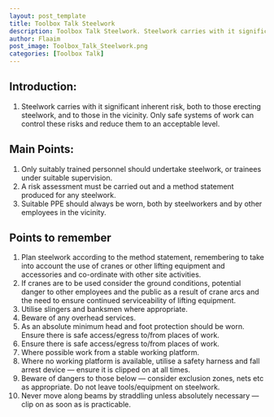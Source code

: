 ```yaml
---
layout: post_template
title: Toolbox Talk Steelwork
description: Toolbox Talk Steelwork. Steelwork carries with it significant inherent risk, both to those erecting steelwork, and to those in the vicinity. Only safe systems of work can control these risks and reduce them to an acceptable level.
author: Flaaim
post_image: Toolbox_Talk_Steelwork.png
categories: [Toolbox Talk] 
---
```



## Introduction:    
1. Steelwork carries with it significant inherent risk, both to those erecting steelwork, and to those in the vicinity. Only safe systems of work can control these risks and reduce them to an acceptable level. 

## Main Points:

1. Only suitably trained personnel should undertake steelwork, or trainees under suitable supervision. 
2. A risk assessment must be carried out and a method statement produced for any steelwork.
3. Suitable PPE should always be worn, both by steelworkers and by other employees in the vicinity. 

## Points to remember 
1. Plan steelwork according to the method statement, remembering to take into account the use of cranes or other lifting equipment and accessories and co-ordinate with other site activities.
2. If cranes are to be used consider the ground conditions, potential danger to other employees and the public as a result of crane arcs and the need to ensure continued serviceability of lifting equipment.
3. Utilise slingers and banksmen where appropriate. 
4. Beware of any overhead services.
5. As an absolute minimum head and foot protection should be worn. Ensure there is safe access/egress to/from places of work.
6. Ensure there is safe access/egress to/from places of work. 
7. Where possible work from a stable working platform.
8. Where no working platform is available, utilise a safety harness and fall arrest device — ensure it is clipped on at all times.
9. Beware of dangers to those below — consider exclusion zones, nets etc as appropriate.  Do not leave tools/equipment on steelwork. 
10. Never move along beams by straddling unless absolutely necessary — clip on as soon as is practicable.
